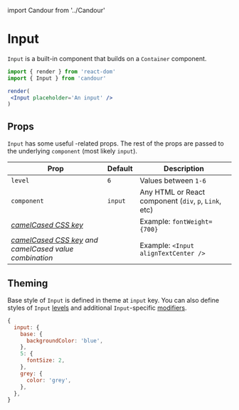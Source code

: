 import Candour from '../Candour'

# Input

`Input` is a built-in component that builds on a `Container` component.

 ```jsx sandbox
import { render } from 'react-dom'
import { Input } from 'candour'

render(
  <Input placeholder='An input' />
)
```

## Props

`Input` has some useful <Candour />-related props. The rest of the props are
passed to the underlying `component` (most likely `input`).

| Prop                                                                              | Default     | Description                                           |
| -------------                                                                     | ----------- | -----                                                 |
| `level`                                                                           | `6`         | Values between `1-6`                                  |
| `component`                                                                       | `input`     | Any HTML or React component (`div`, `p`, `Link`, etc) |
| [*camelCased CSS key*](/docs/style-props/list)                                    |             | Example: `fontWeight={700}`                           |
| [*camelCased CSS key*](/docs/style-props/list) *and camelCased value combination* |             | Example: `<Input alignTextCenter />`                |

## Theming

Base style of `Input` is defined in theme at `input` key. You can also
define styles of `Input` [levels](/docs/theme/levels) and
additional `Input`-specific [modifiers](/docs/theme/modifiers).


```js
{
  input: {
    base: {
      backgroundColor: 'blue',
    },
    5: {
      fontSize: 2,
    },
    grey: {
      color: 'grey',
    },
  },
}
```

